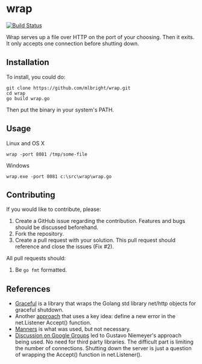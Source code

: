 wrap
====
[![Build Status](https://travis-ci.org/mlbright/wrap.svg?branch=master)](http://travis-ci.org/mlbright/wrap)

Wrap serves up a file over HTTP on the port of your choosing. Then it exits. It
only accepts one connection before shutting down.

## Installation

To install, you could do:

```
git clone https://github.com/mlbright/wrap.git
cd wrap
go build wrap.go
```

Then put the binary in your system's PATH.

## Usage

Linux and OS X

```
wrap -port 8081 /tmp/some-file
```

Windows

```
wrap.exe -port 8081 c:\src\wrap\wrap.go
```

## Contributing

If you would like to contribute, please:

1. Create a GitHub issue regarding the contribution. Features and bugs should be discussed beforehand.
2. Fork the repository.
3. Create a pull request with your solution. This pull request should reference and close the issues (Fix #2).

All pull requests should:

1. Be `go fmt` formatted.

## References

* [Graceful](https://github.com/tylerb/graceful) is a library that wraps the Golang std library net/http objects
for graceful shutdown.
* Another [approach](http://www.hydrogen18.com/blog/stop-listening-http-server-go.html) that uses a key idea: define a new
error in the net.Listener Accept() function.
* [Manners](https://github.com/braintree/manners) is what was used, but not necessary.
* [Discussion on Google Groups](https://groups.google.com/forum/#!topic/golang-nuts/qt3ABSpKjzM) led to Gustavo Niemeyer's approach
being used. No need for third party libraries. The difficult part is limiting the number of connections. Shutting down the
server is just a question of wrapping the Accept() function in net.Listener().
